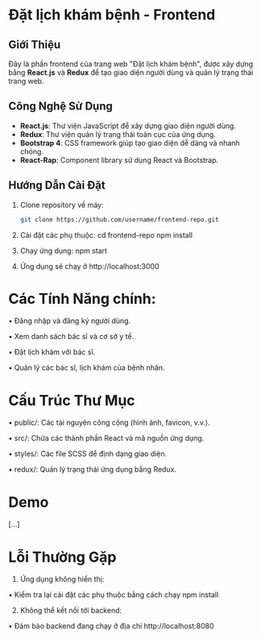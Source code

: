 # Đặt lịch khám bệnh - Frontend

## Giới Thiệu
Đây là phần frontend của trang web "Đặt lịch khám bệnh", được xây dựng bằng **React.js** và **Redux** để tạo giao diện người dùng và quản lý trạng thái trang web.

## Công Nghệ Sử Dụng
- **React.js**: Thư viện JavaScript để xây dựng giao diện người dùng.
- **Redux**: Thư viện quản lý trạng thái toàn cục của ứng dụng.
- **Bootstrap 4**: CSS framework giúp tạo giao diện dễ dàng và nhanh chóng.
- **React-Rap**: Component library sử dụng React và Bootstrap.

  
## Hướng Dẫn Cài Đặt

1. Clone repository về máy:
   ```bash
   git clone https://github.com/username/frontend-repo.git

2. Cài đặt các phụ thuộc:
  cd frontend-repo
  npm install

3. Chạy ứng dụng:
  npm start

4. Ứng dụng sẽ chạy ở http://localhost:3000



# Các Tính Năng chính:
• Đăng nhập và đăng ký người dùng.

• Xem danh sách bác sĩ và cơ sở y tế.

• Đặt lịch khám với bác sĩ.

• Quản lý các bác sĩ, lịch khám của bệnh nhân.

# Cấu Trúc Thư Mục
• public/: Các tài nguyên công cộng (hình ảnh, favicon, v.v.).

• src/: Chứa các thành phần React và mã nguồn ứng dụng.

• styles/: Các file SCSS để định dạng giao diện.

• redux/: Quản lý trạng thái ứng dụng bằng Redux.

# Demo
[...]

# Lỗi Thường Gặp
1. Ứng dụng không hiển thị:

• Kiểm tra lại cài đặt các phụ thuộc bằng cách chạy npm install

2. Không thể kết nối tới backend:

• Đảm bảo backend đang chạy ở địa chỉ http://localhost:8080
